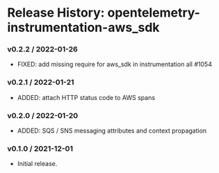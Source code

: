 # Release History: opentelemetry-instrumentation-aws_sdk

### v0.2.2 / 2022-01-26

* FIXED: add missing require for aws_sdk in instrumentation all #1054

### v0.2.1 / 2022-01-21

* ADDED: attach HTTP status code to AWS spans

### v0.2.0 / 2022-01-20

* ADDED: SQS / SNS messaging attributes and context propagation

### v0.1.0 / 2021-12-01

* Initial release.
